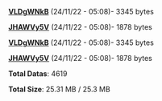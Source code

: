 [**VLDgWNkB**](/data/VLDgWNkB.txt) (24/11/22 - 05:08)- 3345 bytes

[**JHAWVy5V**](/data/JHAWVy5V.txt) (24/11/22 - 05:08)- 1878 bytes

[**VLDgWNkB**](/data/VLDgWNkB.txt) (24/11/22 - 05:08)- 3345 bytes

[**JHAWVy5V**](/data/JHAWVy5V.txt) (24/11/22 - 05:08)- 1878 bytes

**Total Datas**: 4619

**Total Size**: 25.31 MB / 25.3 MB
